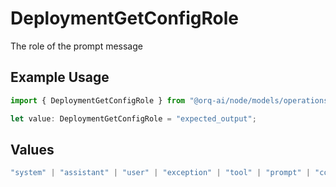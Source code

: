 # DeploymentGetConfigRole

The role of the prompt message

## Example Usage

```typescript
import { DeploymentGetConfigRole } from "@orq-ai/node/models/operations";

let value: DeploymentGetConfigRole = "expected_output";
```

## Values

```typescript
"system" | "assistant" | "user" | "exception" | "tool" | "prompt" | "correction" | "expected_output"
```